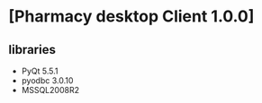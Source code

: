 # [Pharmacy desktop Client 1.0.0]                                                                                             


## libraries

* PyQt 5.5.1
* pyodbc 3.0.10
* MSSQL2008R2
